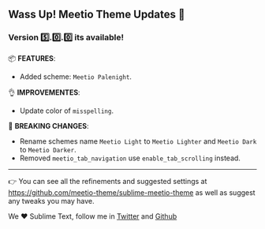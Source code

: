 ## Wass Up! Meetio Theme Updates 🎁

### Version 5️⃣.0️⃣.0️⃣ its available!

📦 **FEATURES**:

* Added scheme: `Meetio Palenight`.

👌 **IMPROVEMENTES**:

* Update color of `misspelling`.

🧨 **BREAKING CHANGES**:

* Rename schemes name `Meetio Light` to `Meetio Lighter` and `Meetio Dark` to `Meetio Darker`.
* Removed `meetio_tab_navigation` use `enable_tab_scrolling` instead.

---

👉 You can see all the refinements and suggested settings at https://github.com/meetio-theme/sublime-meetio-theme
as well as suggest any tweaks you may have.

We ♥️ Sublime Text, follow me in [Twitter](https://twitter.com/mauroreisviera) and
[Github](https://github.com/mauroreisvieira/)
